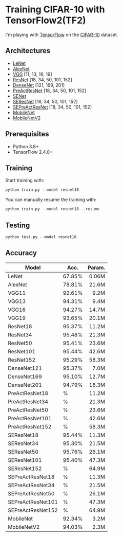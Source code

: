 # Training CIFAR-10 with TensorFlow2(TF2)
I'm playing with [TensorFlow](https://www.tensorflow.org/) on the [CIFAR-10](https://www.cs.toronto.edu/~kriz/cifar.html) dataset.

## Architectures
- [LeNet](https://ieeexplore.ieee.org/abstract/document/726791)
- [AlexNet](https://papers.nips.cc/paper/2012/hash/c399862d3b9d6b76c8436e924a68c45b-Abstract.html)
- [VGG](https://arxiv.org/abs/1409.1556) [11, 13, 16, 19]
- [ResNet](https://arxiv.org/abs/1512.03385) [18, 34, 50, 101, 152]
- [DenseNet](https://arxiv.org/abs/1608.06993) [121, 169, 201]
- [PreActResNet](https://arxiv.org/abs/1603.05027) [18, 34, 50, 101, 152]
- [SENet](https://arxiv.org/abs/1709.01507)
- [SEResNet](https://arxiv.org/abs/1709.01507) [18, 34, 50, 101, 152]
- [SEPreActResNet](https://arxiv.org/abs/1709.01507) [18, 34, 50, 101, 152]
- [MobileNet](https://arxiv.org/abs/1704.04861) 
- [MobileNetV2](https://arxiv.org/abs/1801.04381)

## Prerequisites
- Python 3.8+
- TensorFlow 2.4.0+

## Training
Start training with: 
```python
python train.py --model resnet18
```

You can manually resume the training with: 
```python
python train.py --model resnet18 --resume
```

## Testing 
```python
python test.py --model resnet18
```

## Accuracy
| Model             | Acc.   | Param. |
| ----------------- | ------ | -----: |
| LeNet             | 67.85% |  0.06M |
| AlexNet           | 78.81% |  21.6M |
| VGG11             | 92.61% |   9.2M |
| VGG13             | 94.31% |   9.4M |
| VGG16             | 94.27% |  14.7M |
| VGG19             | 93.65% |  20.1M |
| ResNet18          | 95.37% |  11.2M |
| ResNet34          | 95.48% |  21.3M |
| ResNet50          | 95.41% |  23.6M |
| ResNet101         | 95.44% |  42.6M |
| ResNet152         | 95.29% |  58.3M |
| DenseNet121       | 95.37% |   7.0M |
| DenseNet169       | 95.10% |  12.7M |
| DenseNet201       | 94.79% |  18.3M |
| PreActResNet18    | % |  11.2M |
| PreActResNet34    | % |  21.3M |
| PreActResNet50    | % |  23.6M |
| PreActResNet101   | % |  42.6M |
| PreActResNet152   | % |  58.3M |
| SEResNet18        | 95.44% |  11.3M |
| SEResNet34        | 95.30% |  21.5M |
| SEResNet50        | 95.76% |  26.1M |
| SEResNet101       | 95.40% |  47.3M |
| SEResNet152       | % |  64.9M |
| SEPreActResNet18  | % |  11.3M |
| SEPreActResNet34  | % |  21.5M |
| SEPreActResNet50  | % |  26.1M |
| SEPreActResNet101  | % |  47.3M |
| SEPreActResNet152  | % |  64.9M |
| MobileNet         | 92.34% |   3.2M |
| MobileNetV2       | 94.03% |   2.3M |
